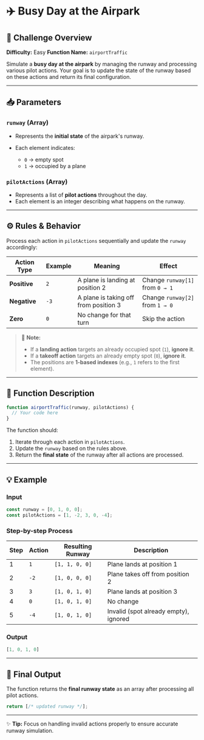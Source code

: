 # ✈️ Busy Day at the Airpark

## 🧬 Challenge Overview

**Difficulty:** Easy
**Function Name:** `airportTraffic`

Simulate a **busy day at the airpark** by managing the runway and processing various pilot actions.
Your goal is to update the state of the runway based on these actions and return its final configuration.

---

## 📥 Parameters

### `runway` (Array)

* Represents the **initial state** of the airpark's runway.
* Each element indicates:

  * `0` → empty spot
  * `1` → occupied by a plane

### `pilotActions` (Array)

* Represents a list of **pilot actions** throughout the day.
* Each element is an integer describing what happens on the runway.

---

## ⚙️ Rules & Behavior

Process each action in `pilotActions` sequentially and update the `runway` accordingly:

| Action Type  | Example | Meaning                               | Effect                          |
| ------------ | ------- | ------------------------------------- | ------------------------------- |
| **Positive** | `2`     | A plane is landing at position 2      | Change `runway[1]` from `0 → 1` |
| **Negative** | `-3`    | A plane is taking off from position 3 | Change `runway[2]` from `1 → 0` |
| **Zero**     | `0`     | No change for that turn               | Skip the action                 |

> 🧠 **Note:**
>
> * If a **landing action** targets an already occupied spot (`1`), **ignore it**.
> * If a **takeoff action** targets an already empty spot (`0`), **ignore it**.
> * The positions are **1-based indexes** (e.g., `1` refers to the first element).

---

## 🧾 Function Description

```javascript
function airportTraffic(runway, pilotActions) {
  // Your code here
}
```

The function should:

1. Iterate through each action in `pilotActions`.
2. Update the `runway` based on the rules above.
3. Return the **final state** of the runway after all actions are processed.

---

## 💡 Example

### Input

```javascript
const runway = [0, 1, 0, 0];
const pilotActions = [1, -2, 3, 0, -4];
```

### Step-by-step Process

| Step | Action | Resulting Runway | Description                           |
| ---- | ------ | ---------------- | ------------------------------------- |
| 1    | `1`    | `[1, 1, 0, 0]`   | Plane lands at position 1             |
| 2    | `-2`   | `[1, 0, 0, 0]`   | Plane takes off from position 2       |
| 3    | `3`    | `[1, 0, 1, 0]`   | Plane lands at position 3             |
| 4    | `0`    | `[1, 0, 1, 0]`   | No change                             |
| 5    | `-4`   | `[1, 0, 1, 0]`   | Invalid (spot already empty), ignored |

### Output

```javascript
[1, 0, 1, 0]
```

---

## 🏁 Final Output

The function returns the **final runway state** as an array after processing all pilot actions.

```javascript
return [/* updated runway */];
```

---

✨ **Tip:** Focus on handling invalid actions properly to ensure accurate runway simulation.
